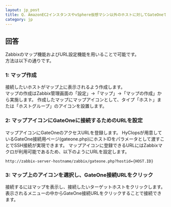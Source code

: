 ```yaml
---
layout: jp_post
title: Q. AmazonEC2インスタンスやvSphere仮想マシン以外のホストに対してGateOneでSSH接続は可能ですか？
category: jp
---
```


## 回答

Zabbixのマップ機能およびURL設定機能を用いることで可能です。  
方法は以下の通りです。

### 1: マップ作成  

接続したいホストがマップ上に表示されるよう作成します。  
マップの作成はZabbix管理画面の「設定」->「マップ」->「マップの作成」から実施します。
作成したマップにマップアイコンとして、タイプ「ホスト」または「ホストグループ」のアイコンを設置します。

### 2: マップアイコンにGateOneに接続するためのURLを設定  

マップアイコンにGateOneのアクセスURLを登録します。
HyClopsが用意しているGateOne接続用ページ(gateone.php)にホストIDをパラメータとして渡すことでSSH接続が実現できます。
マップアイコンに登録できるURLにはZabbixマクロが利用可能であるため、以下のようにURLを設定します。

    http://zabbix-server-hostname/zabbix/gateone.php?hostid={HOST.ID}

### 3: マップ上のアイコンを選択し、GateOne接続URLをクリック  

接続するにはマップを表示し、接続したいターゲットホストをクリックします。
表示されるメニューの中からGateOne接続URLをクリックすることで接続できます。
